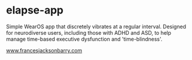 # elapse-app

Simple WearOS app that discretely vibrates at a regular interval. Designed for neurodiverse users, including those with ADHD and ASD, to help manage time-based executive dysfunction and 'time-blindness'.

www.francesjacksonbarry.com
